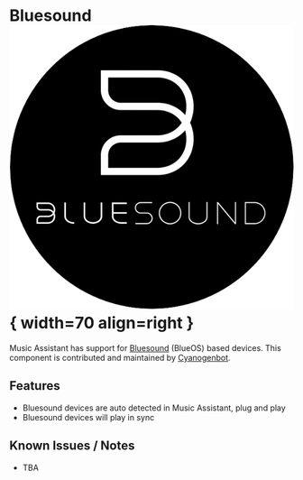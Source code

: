 # Bluesound ![Preview image](../assets/icons/bluesound-logo.png){ width=70 align=right }

Music Assistant has support for [Bluesound](https://www.bluesound.com/) (BlueOS) based devices. This component is contributed and maintained by [Cyanogenbot](https://github.com/Cyanogenbot).

## Features

- Bluesound devices are auto detected in Music Assistant, plug and play
- Bluesound devices will play in sync

## Known Issues / Notes

- TBA
